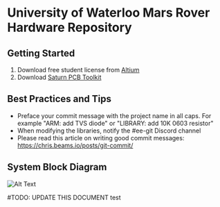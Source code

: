 # University of Waterloo Mars Rover Hardware Repository

## Getting Started

1. Download free student license from [Altium](https://www.altium.com/solutions/academic-programs/student-licenses)
2. Download [Saturn PCB Toolkit](http://www.saturnpcb.com/pcb_toolkit/)

## Best Practices and Tips
- Preface your commit message with the project name in all caps. For example "ARM: add TVS diode" or "LIBRARY: add 10K 0603 resistor"
- When modifying the libraries, notify the #ee-git Discord channel 
- Please read this article on writing good commit messages: https://chris.beams.io/posts/git-commit/

## System Block Diagram
![Alt Text](https://github.com/uwrobotics/MarsRover-hardware/blob/master/11-21-2020-block-diagram.png)

#TODO: UPDATE THIS DOCUMENT
test
